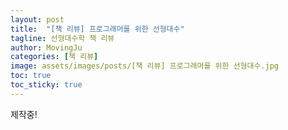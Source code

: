 ```yaml
---
layout: post
title:  "[책 리뷰] 프로그래머를 위한 선형대수"
tagline: 선형대수학 책 리뷰
author: MovingJu
categories: [책 리뷰]
image: assets/images/posts/[책 리뷰] 프로그래머를 위한 선형대수.jpg
toc: true
toc_sticky: true
---
```


제작중!

